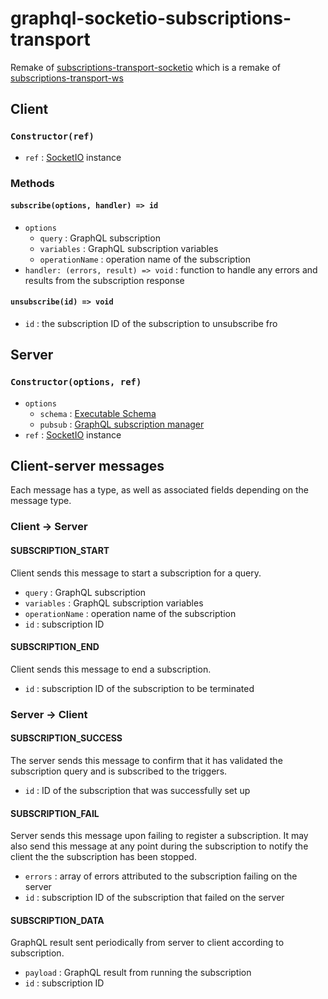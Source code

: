 # graphql-socketio-subscriptions-transport

Remake of [subscriptions-transport-socketio](https://github.com/Maxpain177/subscriptions-transport-socketio)
which is a remake of [subscriptions-transport-ws](https://github.com/apollostack/subscriptions-transport-ws)

## Client
### `Constructor(ref)`
- `ref` : [SocketIO](https://github.com/socketio/socket.io-client) instance

### Methods
#### `subscribe(options, handler) => id`
- `options`
  * `query` : GraphQL subscription
  * `variables` : GraphQL subscription variables
  * `operationName` : operation name of the subscription
- `handler: (errors, result) => void` : function to handle any errors and results from the subscription response

#### `unsubscribe(id) => void`
- `id` : the subscription ID of the subscription to unsubscribe fro


## Server
### `Constructor(options, ref)`
- `options`
  * `schema` : [Executable Schema](https://github.com/apollographql/graphql-tools)
  * `pubsub` : [GraphQL subscription manager](https://github.com/apollostack/graphql-subscriptions)
- `ref` : [SocketIO](https://github.com/socketio/socket.io) instance




## Client-server messages
Each message has a type, as well as associated fields depending on the message type.
### Client -> Server
#### SUBSCRIPTION_START
Client sends this message to start a subscription for a query.
- `query` :  GraphQL subscription
- `variables` : GraphQL subscription variables
- `operationName` : operation name of the subscription
- `id` : subscription ID

#### SUBSCRIPTION_END
Client sends this message to end a subscription.
- `id` : subscription ID of the subscription to be terminated

### Server -> Client
#### SUBSCRIPTION_SUCCESS
The server sends this message to confirm that it has validated the subscription query and
is subscribed to the triggers.
- `id` : ID of the subscription that was successfully set up

#### SUBSCRIPTION_FAIL
Server sends this message upon failing to register a subscription. It may also send this message
at any point during the subscription to notify the client the the subscription has been stopped.
- `errors` : array of errors attributed to the subscription failing on the server
- `id` : subscription ID of the subscription that failed on the server

#### SUBSCRIPTION_DATA
GraphQL result sent periodically from server to client according to subscription.
- `payload` : GraphQL result from running the subscription
- `id` : subscription ID
